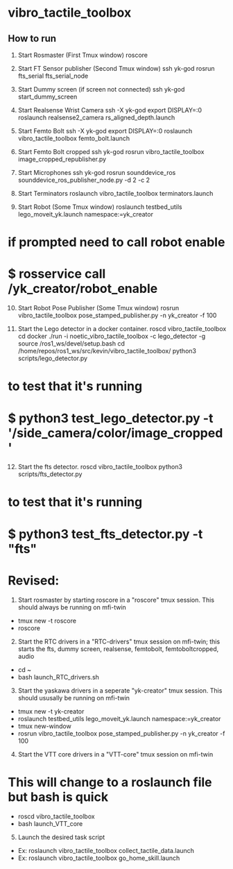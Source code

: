 # vibro_tactile_toolbox

## How to run

1. Start Rosmaster (First Tmux window)
roscore

2. Start FT Sensor publisher (Second Tmux window)
ssh yk-god
rosrun fts_serial fts_serial_node

3. Start Dummy screen (if screen not connected)
ssh yk-god
start_dummy_screen

4. Start Realsense Wrist Camera
ssh -X yk-god
export DISPLAY=:0
roslaunch realsense2_camera rs_aligned_depth.launch 

5. Start Femto Bolt
ssh -X yk-god
export DISPLAY=:0
roslaunch vibro_tactile_toolbox femto_bolt.launch

6. Start Femto Bolt cropped
ssh yk-god
rosrun vibro_tactile_toolbox image_cropped_republisher.py

7. Start Microphones
ssh yk-god
rosrun sounddevice_ros sounddevice_ros_publisher_node.py -d 2 -c 2

8. Start Terminators
roslaunch vibro_tactile_toolbox terminators.launch

9. Start Robot (Some Tmux window)
roslaunch testbed_utils lego_moveit_yk.launch namespace:=yk_creator
# if prompted need to call robot enable 
# $ rosservice call /yk_creator/robot_enable

10. Start Robot Pose Publisher (Some Tmux window)
rosrun vibro_tactile_toolbox pose_stamped_publisher.py -n yk_creator -f 100

11. Start the Lego detector in a docker container.
roscd vibro_tactile_toolbox
cd docker
./run  -i noetic_vibro_tactile_toolbox -c lego_detector -g
source /ros1_ws/devel/setup.bash
cd /home/repos/ros1_ws/src/kevin/vibro_tactile_toolbox/
python3 scripts/lego_detector.py 

# to test that it's running
# $ python3 test_lego_detector.py -t '/side_camera/color/image_cropped'

12. Start the fts detector.
roscd vibro_tactile_toolbox
python3 scripts/fts_detector.py

# to test that it's running
# $ python3 test_fts_detector.py -t "fts"


# Revised:

1. Start rosmaster by starting roscore in a "roscore" tmux session. This should always be running on mfi-twin
- tmux new -t roscore
- roscore

2. Start the RTC drivers in a "RTC-drivers" tmux session on mfi-twin; this starts the fts, dummy screen, realsense, femtobolt, femtoboltcropped, audio
- cd ~
- bash launch_RTC_drivers.sh

3. Start the yaskawa drivers in a seperate "yk-creator" tmux session. This should ususally be running on mfi-twin
- tmux new -t yk-creator
- roslaunch testbed_utils lego_moveit_yk.launch namespace:=yk_creator
- tmux new-window
- rosrun vibro_tactile_toolbox pose_stamped_publisher.py -n yk_creator -f 100

4. Start the VTT core drivers in a "VTT-core" tmux session on mfi-twin
# This will change to a roslaunch file but bash is quick
- roscd vibro_tactile_toolbox
- bash launch_VTT_core


5. Launch the desired task script
- Ex: roslaunch vibro_tactile_toolbox collect_tactile_data.launch 
- Ex: roslaunch vibro_tactile_toolbox go_home_skill.launch













